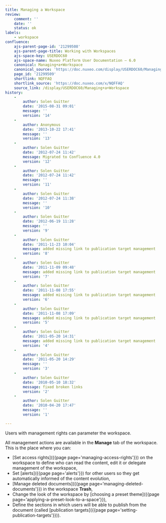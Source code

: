```yaml
---
title: Managing a Workspace
review:
    comment: ''
    date: ''
    status: ok
labels:
    - workspace
confluence:
    ajs-parent-page-id: '21299508'
    ajs-parent-page-title: Working with Workspaces
    ajs-space-key: USERDOC60
    ajs-space-name: Nuxeo Platform User Documentation — 6.0
    canonical: Managing+a+Workspace
    canonical_source: 'https://doc.nuxeo.com/display/USERDOC60/Managing+a+Workspace'
    page_id: '21299509'
    shortlink: NQFFAQ
    shortlink_source: 'https://doc.nuxeo.com/x/NQFFAQ'
    source_link: /display/USERDOC60/Managing+a+Workspace
history:
    -
        author: Solen Guitter
        date: '2015-08-31 09:01'
        message: ''
        version: '14'
    -
        author: Anonymous
        date: '2013-10-22 17:41'
        message: ''
        version: '13'
    -
        author: Solen Guitter
        date: '2012-07-24 11:42'
        message: Migrated to Confluence 4.0
        version: '12'
    -
        author: Solen Guitter
        date: '2012-07-24 11:42'
        message: ''
        version: '11'
    -
        author: Solen Guitter
        date: '2012-07-24 11:38'
        message: ''
        version: '10'
    -
        author: Solen Guitter
        date: '2012-06-19 11:28'
        message: ''
        version: '9'
    -
        author: Solen Guitter
        date: '2011-11-23 10:04'
        message: added missing link to publication target management
        version: '8'
    -
        author: Solen Guitter
        date: '2011-11-09 09:48'
        message: added missing link to publication target management
        version: '7'
    -
        author: Solen Guitter
        date: '2011-11-08 17:55'
        message: added missing link to publication target management
        version: '6'
    -
        author: Solen Guitter
        date: '2011-11-08 17:09'
        message: added missing link to publication target management
        version: '5'
    -
        author: Solen Guitter
        date: '2011-05-20 14:31'
        message: added missing link to publication target management
        version: '4'
    -
        author: Solen Guitter
        date: '2011-05-20 14:29'
        message: ''
        version: '3'
    -
        author: Solen Guitter
        date: '2010-05-10 18:32'
        message: fixed broken links
        version: '2'
    -
        author: Solen Guitter
        date: '2010-04-20 17:47'
        message: ''
        version: '1'

---
```

Users with management rights can parameter the workspace.

All management actions are available in the **Manage** tab of the workspace. This is the place where you can:

*   [Set access rights]({{page page='managing-access-rights'}}) on the workspace to define who can read the content, edit it or delegate management of the workspace,
*   Set [alerts]({{page page='alerts'}}) for other users so they get automatically informed of the content evolution,
*   [Manage deleted documents]({{page page='managing-deleted-documents'}}) in the workspace **Trash**,
*   Change the look of the workspace by [choosing a preset theme]({{page page='applying-a-preset-look-to-a-space'}}),
*   Define the sections in which users will be able to publish from the document (called [publication targets]({{page page='setting-publication-targets'}})).

